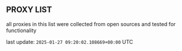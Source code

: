 ## PROXY LIST

all proxies in this list were collected from open sources and tested for functionality

last update: `2025-01-27 09:20:02.108669+00:00` UTC